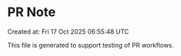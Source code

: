 # PR Note

Created at: Fri 17 Oct 2025 06:55:48 UTC

This file is generated to support testing of PR workflows.
